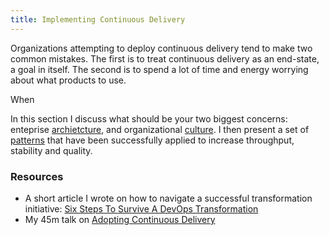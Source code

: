 ```yaml
---
title: Implementing Continuous Delivery
---
```


Organizations attempting to deploy continuous delivery tend to make
two common mistakes. The first is to treat continuous delivery as an
end-state, a goal in itself. The second is to spend a lot of time and
energy worrying about what products to use.

When

In this section I discuss what should be your two biggest concerns:
enteprise [archietcture](/implementing/architecture/), and
organizational [culture](/implementing/culture/). I then present a set
of [patterns](/implementing/patterns/) that have been successfully
applied to increase throughput, stability and quality.

### Resources ###

* A short article I wrote on how to navigate a successful
  transformation initiative: [Six Steps To Survive A DevOps Transformation](http://www.informationweek.com/strategic-cio/enterprise-agility/6-steps-to-survive-a-devops-transformation/a/d-id/1319704)
* My 45m talk on [Adopting Continuous Delivery](https://www.youtube.com/watch?v=ZLBhVEo1OG4)

